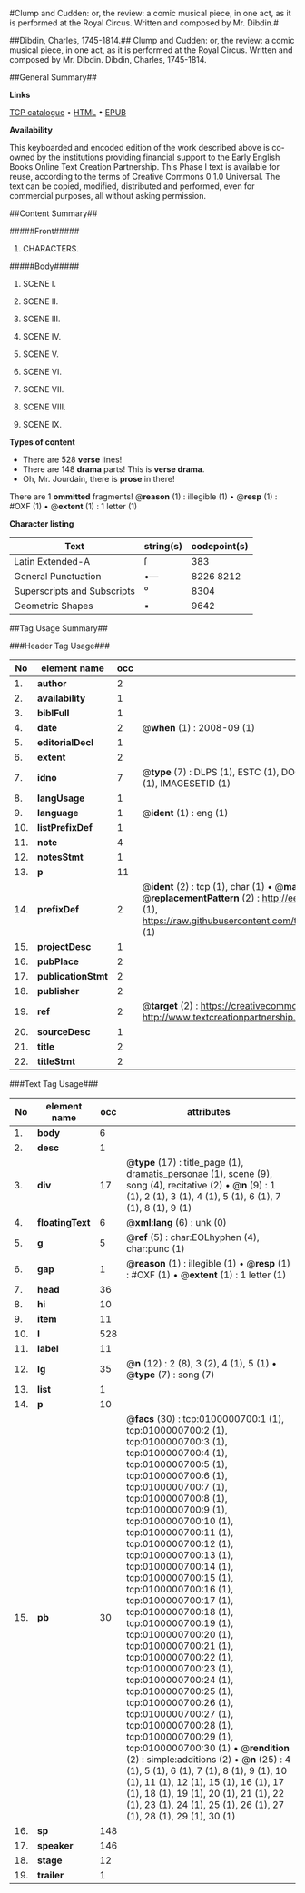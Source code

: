#Clump and Cudden: or, the review: a comic musical piece, in one act, as it is performed at the Royal Circus. Written and composed by Mr. Dibdin.#

##Dibdin, Charles, 1745-1814.##
Clump and Cudden: or, the review: a comic musical piece, in one act, as it is performed at the Royal Circus. Written and composed by Mr. Dibdin.
Dibdin, Charles, 1745-1814.

##General Summary##

**Links**

[TCP catalogue](http://www.ota.ox.ac.uk/tcp/)  • 
[HTML](http://tei.it.ox.ac.uk/tcp/Texts-HTML/free/004/004778076.html)  • 
[EPUB](http://tei.it.ox.ac.uk/tcp/Texts-EPUB/free/004/004778076.epub)

**Availability**

This keyboarded and encoded edition of the
	       work described above is co-owned by the institutions
	       providing financial support to the Early English Books
	       Online Text Creation Partnership. This Phase I text is
	       available for reuse, according to the terms of Creative
	       Commons 0 1.0 Universal. The text can be copied,
	       modified, distributed and performed, even for
	       commercial purposes, all without asking permission.


##Content Summary##

#####Front#####

1. CHARACTERS.

#####Body#####

1. SCENE I.

1. SCENE II.

1. SCENE III.

1. SCENE IV.

1. SCENE V.

1. SCENE VI.

1. SCENE VII.

1. SCENE VIII.

1. SCENE IX.

**Types of content**

  * There are 528 **verse** lines!
  * There are 148 **drama** parts! This is **verse drama**.
  * Oh, Mr. Jourdain, there is **prose** in there!

There are 1 **ommitted** fragments! 
 @__reason__ (1) : illegible (1)  •  @__resp__ (1) : #OXF (1)  •  @__extent__ (1) : 1 letter (1)

**Character listing**


|Text|string(s)|codepoint(s)|
|---|---|---|
|Latin Extended-A|ſ|383|
|General Punctuation|•—|8226 8212|
|Superscripts             and Subscripts|⁰|8304|
|Geometric Shapes|▪|9642|

##Tag Usage Summary##

###Header Tag Usage###

|No|element name|occ|attributes|
|---|---|---|---|
|1.|__author__|2||
|2.|__availability__|1||
|3.|__biblFull__|1||
|4.|__date__|2| @__when__ (1) : 2008-09 (1)|
|5.|__editorialDecl__|1||
|6.|__extent__|2||
|7.|__idno__|7| @__type__ (7) : DLPS (1), ESTC (1), DOCNO (1), TCP (1), GALEDOCNO (1), CONTENTSET (1), IMAGESETID (1)|
|8.|__langUsage__|1||
|9.|__language__|1| @__ident__ (1) : eng (1)|
|10.|__listPrefixDef__|1||
|11.|__note__|4||
|12.|__notesStmt__|1||
|13.|__p__|11||
|14.|__prefixDef__|2| @__ident__ (2) : tcp (1), char (1)  •  @__matchPattern__ (2) : ([0-9\-]+):([0-9IVX]+) (1), (.+) (1)  •  @__replacementPattern__ (2) : http://eebo.chadwyck.com/downloadtiff?vid=$1&page=$2 (1), https://raw.githubusercontent.com/textcreationpartnership/Texts/master/tcpchars.xml#$1 (1)|
|15.|__projectDesc__|1||
|16.|__pubPlace__|2||
|17.|__publicationStmt__|2||
|18.|__publisher__|2||
|19.|__ref__|2| @__target__ (2) : https://creativecommons.org/publicdomain/zero/1.0/ (1), http://www.textcreationpartnership.org/docs/. (1)|
|20.|__sourceDesc__|1||
|21.|__title__|2||
|22.|__titleStmt__|2||


###Text Tag Usage###

|No|element name|occ|attributes|
|---|---|---|---|
|1.|__body__|6||
|2.|__desc__|1||
|3.|__div__|17| @__type__ (17) : title_page (1), dramatis_personae (1), scene (9), song (4), recitative (2)  •  @__n__ (9) : 1 (1), 2 (1), 3 (1), 4 (1), 5 (1), 6 (1), 7 (1), 8 (1), 9 (1)|
|4.|__floatingText__|6| @__xml:lang__ (6) : unk (0)|
|5.|__g__|5| @__ref__ (5) : char:EOLhyphen (4), char:punc (1)|
|6.|__gap__|1| @__reason__ (1) : illegible (1)  •  @__resp__ (1) : #OXF (1)  •  @__extent__ (1) : 1 letter (1)|
|7.|__head__|36||
|8.|__hi__|10||
|9.|__item__|11||
|10.|__l__|528||
|11.|__label__|11||
|12.|__lg__|35| @__n__ (12) : 2 (8), 3 (2), 4 (1), 5 (1)  •  @__type__ (7) : song (7)|
|13.|__list__|1||
|14.|__p__|10||
|15.|__pb__|30| @__facs__ (30) : tcp:0100000700:1 (1), tcp:0100000700:2 (1), tcp:0100000700:3 (1), tcp:0100000700:4 (1), tcp:0100000700:5 (1), tcp:0100000700:6 (1), tcp:0100000700:7 (1), tcp:0100000700:8 (1), tcp:0100000700:9 (1), tcp:0100000700:10 (1), tcp:0100000700:11 (1), tcp:0100000700:12 (1), tcp:0100000700:13 (1), tcp:0100000700:14 (1), tcp:0100000700:15 (1), tcp:0100000700:16 (1), tcp:0100000700:17 (1), tcp:0100000700:18 (1), tcp:0100000700:19 (1), tcp:0100000700:20 (1), tcp:0100000700:21 (1), tcp:0100000700:22 (1), tcp:0100000700:23 (1), tcp:0100000700:24 (1), tcp:0100000700:25 (1), tcp:0100000700:26 (1), tcp:0100000700:27 (1), tcp:0100000700:28 (1), tcp:0100000700:29 (1), tcp:0100000700:30 (1)  •  @__rendition__ (2) : simple:additions (2)  •  @__n__ (25) : 4 (1), 5 (1), 6 (1), 7 (1), 8 (1), 9 (1), 10 (1), 11 (1), 12 (1), 15 (1), 16 (1), 17 (1), 18 (1), 19 (1), 20 (1), 21 (1), 22 (1), 23 (1), 24 (1), 25 (1), 26 (1), 27 (1), 28 (1), 29 (1), 30 (1)|
|16.|__sp__|148||
|17.|__speaker__|146||
|18.|__stage__|12||
|19.|__trailer__|1||
